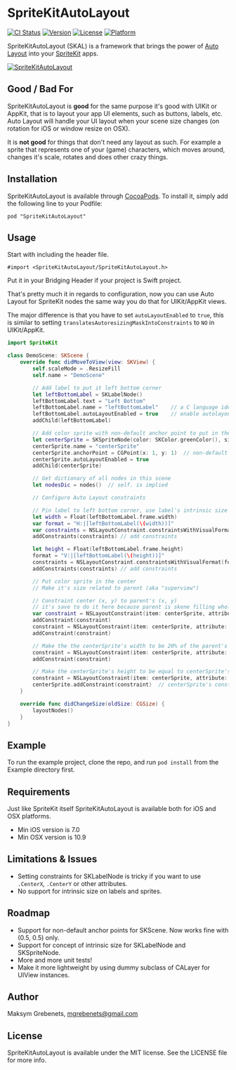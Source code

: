 # SpriteKitAutoLayout

[![CI Status](http://img.shields.io/travis/maksym.grebenets/SpriteKitAutoLayout.svg?style=flat)](https://travis-ci.org/maksym.grebenets/SpriteKitAutoLayout)
[![Version](https://img.shields.io/cocoapods/v/SpriteKitAutoLayout.svg?style=flat)](http://cocoadocs.org/docsets/SpriteKitAutoLayout)
[![License](https://img.shields.io/cocoapods/l/SpriteKitAutoLayout.svg?style=flat)](http://cocoadocs.org/docsets/SpriteKitAutoLayout)
[![Platform](https://img.shields.io/cocoapods/p/SpriteKitAutoLayout.svg?style=flat)](http://cocoadocs.org/docsets/SpriteKitAutoLayout)

SpriteKitAutoLayout (SKAL) is a framework that brings the power of [Auto Layout](https://developer.apple.com/library/ios/documentation/UserExperience/Conceptual/AutolayoutPG/Introduction/Introduction.html) into your [SpriteKit](https://developer.apple.com/library/ios/documentation/GraphicsAnimation/Conceptual/SpriteKit_PG/Introduction/Introduction.html) apps.

[![SpriteKitAutoLayout](http://img.youtube.com/vi/5BaXF5eCJp4/0.jpg)](http://www.youtube.com/watch?v=5BaXF5eCJp4)

## Good / Bad For
SpriteKitAutoLayout is **good** for the same purpose it's good with UIKit or AppKit, that is to layout your app UI elements, such as buttons, labels, etc. Auto Layout will handle your UI layout when your scene size changes (on rotation for iOS or window resize on OSX).

It is **not good** for things that don't need any layout as such. For example a sprite that represents one of your (game) characters, which moves around, changes it's scale, rotates and does other crazy things.

## Installation

SpriteKitAutoLayout is available through [CocoaPods](http://cocoapods.org). To install
it, simply add the following line to your Podfile:

    pod "SpriteKitAutoLayout"

## Usage

Start with including the header file.

    #import <SpriteKitAutoLayout/SpriteKitAutoLayout.h>

Put it in your Bridging Header if your project is Swift project.

That's pretty much it in regards to configuration, now you can use Auto Layout for SpriteKit nodes the same way you do that for UIKit/AppKit views.

The major difference is that you have to set `autoLayoutEnabled` to `true`, this is similar to setting `translatesAutoresizingMaskIntoConstraints` to `NO` in UIKit/AppKit.

```swift
import SpriteKit

class DemoScene: SKScene {
    override func didMoveToView(view: SKView) {
        self.scaleMode = .ResizeFill
        self.name = "DemoScene"

        // Add label to put it left bottom corner
        let leftBottomLabel = SKLabelNode()
        leftBottomLabel.text = "Left Bottom"
        leftBottomLabel.name = "leftBottomLabel"    // a C language identifier
        leftBottomLabel.autoLayoutEnabled = true    // enable autolayout for this node
        addChild(leftBottomLabel)

        // Add color sprite with non-default anchor point to put in the center
        let centerSprite = SKSpriteNode(color: SKColor.greenColor(), size: CGSizeZero)
        centerSprite.name = "centerSprite"
        centerSprite.anchorPoint = CGPoint(x: 1, y: 1)  // non-default anchor point
        centerSprite.autoLayoutEnabled = true
        addChild(centerSprite)

        // Get dictionary of all nodes in this scene
        let nodesDic = nodes()  // self. is implied

        // Configure Auto Layout constraints

        // Pin label to left bottom corner, use label's intrinsic size
        let width = Float(leftBottomLabel.frame.width)
        var format = "H:|[leftBottomLabel(\(width))]"
        var constraints = NSLayoutConstraint.constraintsWithVisualFormat(format, options: .DirectionLeadingToTrailing, metrics: nil, views: nodesDic)
        addConstraints(constraints) // add constraints

        let height = Float(leftBottomLabel.frame.height)
        format = "V:|[leftBottomLabel(\(height))]"
        constraints = NSLayoutConstraint.constraintsWithVisualFormat(format, options: .DirectionLeadingToTrailing, metrics: nil, views: nodesDic)
        addConstraints(constraints) // add constraints

        // Put color sprite in the center
        // Make it's size related to parent (aka "superview")

        // Constraint center (x, y) to parent's (x, y)
        // it's save to do it here because parent is skene filling whole SKView
        var constraint = NSLayoutConstraint(item: centerSprite, attribute: .CenterX, relatedBy: .Equal, toItem: self, attribute: .CenterX, multiplier: 1, constant: 0)
        addConstraint(constraint)
        constraint = NSLayoutConstraint(item: centerSprite, attribute: .CenterY, relatedBy: .Equal, toItem: self, attribute: .CenterY, multiplier: 1, constant: 0)
        addConstraint(constraint)

        // Make the the centerSprite's width to be 20% of the parent's width
        constraint = NSLayoutConstraint(item: centerSprite, attribute: .Width, relatedBy: .Equal, toItem: self, attribute: .Width, multiplier: 0.2, constant: 0)
        addConstraint(constraint)

        // Make the centerSprite's height to be equal to centerSprite's width
        constraint = NSLayoutConstraint(item: centerSprite, attribute: .Height, relatedBy: .Equal, toItem: centerSprite, attribute: .Height, multiplier: 1, constant: 0)
        centerSprite.addConstraint(constraint)  // centerSprite's constraint on itself
    }

    override func didChangeSize(oldSize: CGSize) {
        layoutNodes()
    }
}
```

## Example

To run the example project, clone the repo, and run `pod install` from the Example directory first.

## Requirements

Just like SpriteKit itself SpriteKitAutoLayout is available both for iOS and OSX platforms.

- Min iOS version is 7.0
- Min OSX version is 10.9

## Limitations & Issues

- Setting constraints for SKLabelNode is tricky if you want to use `.CenterX`, `.CenterY` or other attributes.
- No support for intrinsic size on labels and sprites.

## Roadmap

- Support for non-default anchor points for SKScene. Now works fine with (0.5, 0.5) only.
- Support for concept of intrinsic size for SKLabelNode and SKSpriteNode.
- More and more unit tests!
- Make it more lightweight by using dummy subclass of CALayer for UIView instances.

## Author

Maksym Grebenets, mgrebenets@gmail.com

## License

SpriteKitAutoLayout is available under the MIT license. See the LICENSE file for more info.

